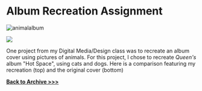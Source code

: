 # Album Recreation Assignment

 
 <img src="https://arrowarchive.github.io/The-Arrowarchive/images/animalalbum.png" alt="animalalbum" 
     onContextMenu="return false;">
     
 <img src="https://arrowarchive.github.io/The-Arrowarchive/images/hotspace.jpg"
     onContextMenu="return false;">
     
One project from my Digital Media/Design class was to recreate an album cover using pictures of animals. For this project, I chose to recreate *Queen's* album "Hot Space", using cats and dogs. Here is a comparison featuring my recreation (top) and the original cover (bottom)
 
**[Back to Archive >>>](https://arrowarchive.github.io/The-Arrowarchive/gallery)**
